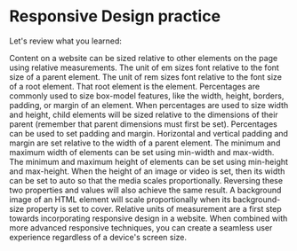 # Responsive Design practice

Let's review what you learned:

Content on a website can be sized relative to other elements on the page using relative measurements.
The unit of em sizes font relative to the font size of a parent element.
The unit of rem sizes font relative to the font size of a root element. That root element is the <html> element.
Percentages are commonly used to size box-model features, like the width, height, borders, padding, or margin of an element.
When percentages are used to size width and height, child elements will be sized relative to the dimensions of their parent (remember that parent dimensions must first be set).
Percentages can be used to set padding and margin. Horizontal and vertical padding and margin are set relative to the width of a parent element.
The minimum and maximum width of elements can be set using min-width and max-width.
The minimum and maximum height of elements can be set using min-height and max-height.
When the height of an image or video is set, then its width can be set to auto so that the media scales proportionally. Reversing these two properties and values will also achieve the same result.
A background image of an HTML element will scale proportionally when its background-size property is set to cover.
Relative units of measurement are a first step towards incorporating responsive design in a website. When combined with more advanced responsive techniques, you can create a seamless user experience regardless of a device's screen size.

